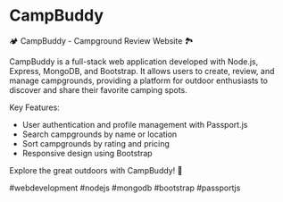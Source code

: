 # CampBuddy

🏕️ CampBuddy - Campground Review Website 🏞️

CampBuddy is a full-stack web application developed with Node.js, Express, MongoDB, and Bootstrap. It allows users to create, review, and manage campgrounds, providing a platform for outdoor enthusiasts to discover and share their favorite camping spots.

Key Features:
- User authentication and profile management with Passport.js
- Search campgrounds by name or location
- Sort campgrounds by rating and pricing
- Responsive design using Bootstrap

Explore the great outdoors with CampBuddy! 🌲

#webdevelopment #nodejs #mongodb #bootstrap #passportjs

